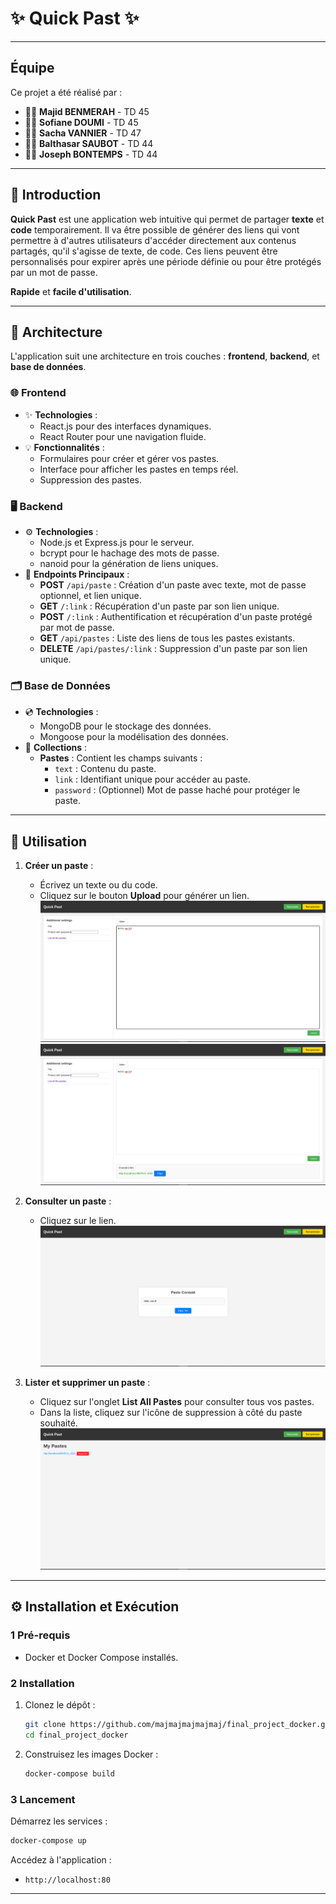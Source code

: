 # ✨ **Quick Past** ✨

---

## **Équipe**

Ce projet a été réalisé par :  
- 👩‍💻 **Majid BENMERAH** - TD 45  
- 👨‍💻 **Sofiane DOUMI** - TD 45  
- 👩‍💻 **Sacha VANNIER** - TD 47
- 👨‍💻 **Balthasar SAUBOT** - TD 44
- 👨‍💻 **Joseph BONTEMPS** - TD 44

---

## **📖 Introduction**

**Quick Past** est une application web intuitive qui permet de partager **texte** et **code** temporairement. Il va être possible de générer des liens qui vont permettre à d'autres utilisateurs d'accéder directement aux contenus partagés, qu'il s'agisse de texte, de code. Ces liens peuvent être personnalisés pour expirer après une période définie ou pour être protégés par un mot de passe.

**Rapide** et **facile d'utilisation**.

---

## **🔧 Architecture**

L'application suit une architecture en trois couches : **frontend**, **backend**, et **base de données**.

### **🌐 Frontend**
- ✨ **Technologies** :  
  - React.js pour des interfaces dynamiques.  
  - React Router pour une navigation fluide.  
- 💡 **Fonctionnalités** :  
  - Formulaires pour créer et gérer vos pastes.  
  - Interface pour afficher les pastes en temps réel.
  - Suppression des pastes.

### **🖥️ Backend**
- ⚙️ **Technologies** :  
  - Node.js et Express.js pour le serveur.  
  - bcrypt pour le hachage des mots de passe.
  - nanoid pour la génération de liens uniques.
- 🔗 **Endpoints Principaux** :  
  - **POST** `/api/paste` : Création d'un paste avec texte, mot de passe optionnel, et lien unique.
  - **GET** `/:link` : Récupération d'un paste par son lien unique.
  - **POST** `/:link` : Authentification et récupération d'un paste protégé par mot de passe.
  - **GET** `/api/pastes` : Liste des liens de tous les pastes existants.
  - **DELETE** `/api/pastes/:link` : Suppression d'un paste par son lien unique.

### **🗂️ Base de Données**
- 💿 **Technologies** :  
  - MongoDB pour le stockage des données.  
  - Mongoose pour la modélisation des données.  
- 📁 **Collections** :  
  - **Pastes** : Contient les champs suivants :  
    - `text` : Contenu du paste.  
    - `link` : Identifiant unique pour accéder au paste.  
    - `password` : (Optionnel) Mot de passe haché pour protéger le paste.

---

## **🚀 Utilisation**

1. **Créer un paste** :  
   - Écrivez un texte ou du code.  
   - Cliquez sur le bouton **Upload** pour générer un lien.  
   ![Créer un paste](assets/etape1.png)
   ![Créer un paste](assets/etape2.png)

2. **Consulter un paste** :  
   - Cliquez sur le lien.  
   ![Créer un paste](assets/etape3.png)

3. **Lister et supprimer un paste** :
   - Cliquez sur l'onglet **List All Pastes** pour consulter tous vos pastes. 
   - Dans la liste, cliquez sur l'icône de suppression à côté du paste souhaité.  
   ![Supprimer un paste](assets/etape4.png)

---

## **⚙️ Installation et Exécution**

### **1 Pré-requis**
- Docker et Docker Compose installés.

### **2 Installation**
1. Clonez le dépôt :  
   ```bash
   git clone https://github.com/majmajmajmajmaj/final_project_docker.git
   cd final_project_docker
   ```
2. Construisez les images Docker :  
   ```bash
   docker-compose build
   ```

### **3 Lancement**
Démarrez les services :  
   ```bash
   docker-compose up
   ```  
Accédez à l'application :  
- `http://localhost:80`  

---
